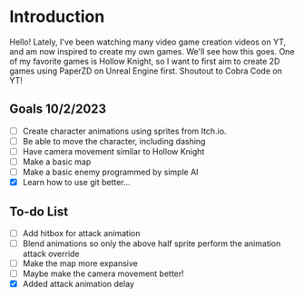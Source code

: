# Introduction

Hello! Lately, I've been watching many video game creation videos on YT, and am now inspired to create my own games.
We'll see how this goes. One of my favorite games is Hollow Knight, so I want to first aim to create 2D games using PaperZD on Unreal Engine first. Shoutout to Cobra Code on YT!

## Goals 10/2/2023

- [ ] Create character animations using sprites from Itch.io. <br>
- [ ] Be able to move the character, including dashing <br>
- [ ] Have camera movement similar to Hollow Knight <br>
- [ ] Make a basic map <br>
- [ ] Make a basic enemy programmed by simple AI <br>
- [X] Learn how to use git better... <br>

## To-do List

- [ ] Add hitbox for attack animation <br>
- [ ] Blend animations so only the above half sprite perform the animation attack override <br>
- [ ] Make the map more expansive <br>
- [ ] Maybe make the camera movement better! <br>
- [X] Added attack animation delay
